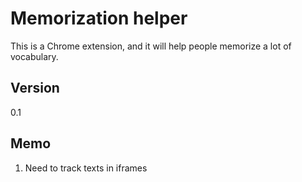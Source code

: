 # Memorization helper

This is a Chrome extension, and it will help people memorize a lot of vocabulary.

## Version

0.1

## Memo

1. Need to track texts in iframes
